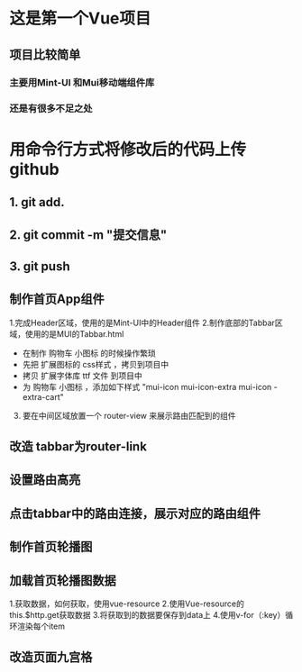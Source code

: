 #  这是第一个Vue项目

## 项目比较简单

### 主要用Mint-UI 和Mui移动端组件库

### 还是有很多不足之处

# 用命令行方式将修改后的代码上传github

## 1. git add.

## 2. git commit -m "提交信息"

## 3. git push

## 制作首页App组件
1.完成Header区域，使用的是Mint-UI中的Header组件
2.制作底部的Tabbar区域，使用的是MUI的Tabbar.html
 + 在制作 购物车 小图标 的时候操作繁琐
 + 先把 扩展图标的 css样式 ，拷贝到项目中
 + 拷贝 扩展字体库 ttf 文件 到项目中
 + 为 购物车 小图标 ，添加如下样式 "mui-icon mui-icon-extra mui-icon -extra-cart"
3. 要在中间区域放置一个 router-view 来展示路由匹配到的组件

## 改造 tabbar为router-link

## 设置路由高亮

## 点击tabbar中的路由连接，展示对应的路由组件

## 制作首页轮播图

## 加载首页轮播图数据
1.获取数据，如何获取，使用vue-resource
2.使用Vue-resource的this.$http.get获取数据
3.将获取到的数据要保存到data上
4.使用v-for（:key）循环渲染每个item

## 改造页面九宫格


